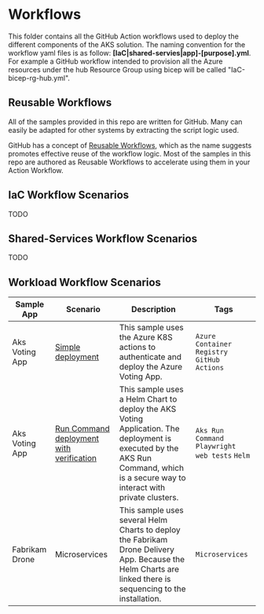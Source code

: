 # Workflows

This folder contains all the GitHub Action workflows used to deploy the different components of the AKS solution. The naming convention for the workflow yaml files is as follow:
**[IaC|shared-servies|app]-[purpose].yml**. 
For example a GitHub workflow intended to provision all the Azure resources under the hub Resource Group using bicep will be called "IaC-bicep-rg-hub.yml". 
 
## Reusable Workflows

All of the samples provided in this repo are written for GitHub. Many can easily be adapted for other systems by extracting the script logic used.

GitHub has a concept of [Reusable Workflows](https://docs.github.com/en/actions/learn-github-actions/reusing-workflows), which as the name suggests promotes effective reuse of the workflow logic. Most of the samples in this repo are authored as Reusable Workflows to accelerate using them in your Action Workflow.

## IaC Workflow Scenarios
TODO
## Shared-Services Workflow Scenarios
TODO
## Workload Workflow Scenarios

| Sample App     | Scenario                                                                     | Description                                                                                                                                                                     | Tags                                            |
| -------------- | ---------------------------------------------------------------------------- | ------------------------------------------------------------------------------------------------------------------------------------------------------------------------------- | ----------------------------------------------- |
| Aks Voting App | [Simple deployment](docs/app-azurevote-actions.md)                           | This sample uses the Azure K8S actions to authenticate and deploy the Azure Voting App.                                                                                         | `Azure Container Registry` `GitHub Actions`     |
| Aks Voting App | [Run Command deployment with verification](docs/app-azurevote-helmruncmd.md) | This sample uses a Helm Chart to deploy the AKS Voting Application. The deployment is executed by the AKS Run Command, which is a secure way to interact with private clusters. | `Aks Run Command` `Playwright web tests` `Helm` |
| Fabrikam Drone | Microservices                                                                | This sample uses several Helm Charts to deploy the Fabrikam Drone Delivery App. Because the Helm Charts are linked there is sequencing to the installation.                     | `Microservices`                                 |

